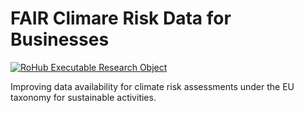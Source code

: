 # FAIR Climare Risk Data for Businesses

[![RoHub Executable Research Object](https://img.shields.io/badge/RoHub-FAIR_Executable_Research_Object-2ea44f?logo=Open+Access&logoColor=blue)](https://w3id.org/ro-id/5e53ec13-7cdb-4e41-95aa-f48b4206ead4)

Improving data availability for climate risk assessments under the EU taxonomy for sustainable activities.

